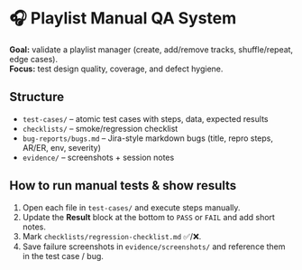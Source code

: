 
# 🎧 Playlist Manual QA System

**Goal:** validate a playlist manager (create, add/remove tracks, shuffle/repeat, edge cases).  
**Focus:** test design quality, coverage, and defect hygiene.

## Structure
- `test-cases/` – atomic test cases with steps, data, expected results
- `checklists/` – smoke/regression checklist
- `bug-reports/bugs.md` – Jira-style markdown bugs (title, repro steps, AR/ER, env, severity)
- `evidence/` – screenshots + session notes

## How to run manual tests & show results
1. Open each file in `test-cases/` and execute steps manually.
2. Update the **Result** block at the bottom to `PASS` or `FAIL` and add short notes.
3. Mark `checklists/regression-checklist.md` ✅/❌.
4. Save failure screenshots in `evidence/screenshots/` and reference them in the test case / bug.

